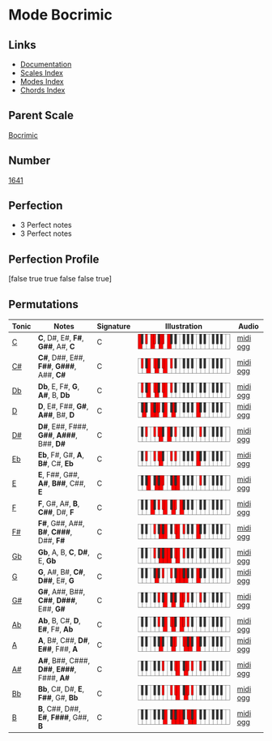# Mode Bocrimic

## Links

- [Documentation](index.md)
- [Scales Index](Scales.md)
- [Modes Index](Modes.md)
- [Chords Index](Chords.md)

## Parent Scale

[Bocrimic](ScaleBocrimic.md)

## Number

[1641](https://ianring.com/musictheory/scales/1641)

## Perfection

- 3 Perfect notes
- 3 Perfect notes

## Perfection Profile

[false true true false false true]

## Permutations

| Tonic | Notes | Signature | Illustration | Audio |
|-------|-------|-----------|--------------|-------|
| [C](ModeCNaturalBocrimic.md) | **C**, D#, E#, **F#**, **G##**, A#, **C** | C | ![CNaturalBocrimic](ModeCNaturalBocrimic.png) | [midi](ModeCNaturalBocrimic.mid) [ogg](ModeCNaturalBocrimic.ogg) |
| [C#](ModeCSharpBocrimic.md) | **C#**, D##, E##, **F##**, **G###**, A##, **C#** | C | ![CSharpBocrimic](ModeCSharpBocrimic.png) | [midi](ModeCSharpBocrimic.mid) [ogg](ModeCSharpBocrimic.ogg) |
| [Db](ModeDFlatBocrimic.md) | **Db**, E, F#, **G**, **A#**, B, **Db** | C | ![DFlatBocrimic](ModeDFlatBocrimic.png) | [midi](ModeDFlatBocrimic.mid) [ogg](ModeDFlatBocrimic.ogg) |
| [D](ModeDNaturalBocrimic.md) | **D**, E#, F##, **G#**, **A##**, B#, **D** | C | ![DNaturalBocrimic](ModeDNaturalBocrimic.png) | [midi](ModeDNaturalBocrimic.mid) [ogg](ModeDNaturalBocrimic.ogg) |
| [D#](ModeDSharpBocrimic.md) | **D#**, E##, F###, **G##**, **A###**, B##, **D#** | C | ![DSharpBocrimic](ModeDSharpBocrimic.png) | [midi](ModeDSharpBocrimic.mid) [ogg](ModeDSharpBocrimic.ogg) |
| [Eb](ModeEFlatBocrimic.md) | **Eb**, F#, G#, **A**, **B#**, C#, **Eb** | C | ![EFlatBocrimic](ModeEFlatBocrimic.png) | [midi](ModeEFlatBocrimic.mid) [ogg](ModeEFlatBocrimic.ogg) |
| [E](ModeENaturalBocrimic.md) | **E**, F##, G##, **A#**, **B##**, C##, **E** | C | ![ENaturalBocrimic](ModeENaturalBocrimic.png) | [midi](ModeENaturalBocrimic.mid) [ogg](ModeENaturalBocrimic.ogg) |
| [F](ModeFNaturalBocrimic.md) | **F**, G#, A#, **B**, **C##**, D#, **F** | C | ![FNaturalBocrimic](ModeFNaturalBocrimic.png) | [midi](ModeFNaturalBocrimic.mid) [ogg](ModeFNaturalBocrimic.ogg) |
| [F#](ModeFSharpBocrimic.md) | **F#**, G##, A##, **B#**, **C###**, D##, **F#** | C | ![FSharpBocrimic](ModeFSharpBocrimic.png) | [midi](ModeFSharpBocrimic.mid) [ogg](ModeFSharpBocrimic.ogg) |
| [Gb](ModeGFlatBocrimic.md) | **Gb**, A, B, **C**, **D#**, E, **Gb** | C | ![GFlatBocrimic](ModeGFlatBocrimic.png) | [midi](ModeGFlatBocrimic.mid) [ogg](ModeGFlatBocrimic.ogg) |
| [G](ModeGNaturalBocrimic.md) | **G**, A#, B#, **C#**, **D##**, E#, **G** | C | ![GNaturalBocrimic](ModeGNaturalBocrimic.png) | [midi](ModeGNaturalBocrimic.mid) [ogg](ModeGNaturalBocrimic.ogg) |
| [G#](ModeGSharpBocrimic.md) | **G#**, A##, B##, **C##**, **D###**, E##, **G#** | C | ![GSharpBocrimic](ModeGSharpBocrimic.png) | [midi](ModeGSharpBocrimic.mid) [ogg](ModeGSharpBocrimic.ogg) |
| [Ab](ModeAFlatBocrimic.md) | **Ab**, B, C#, **D**, **E#**, F#, **Ab** | C | ![AFlatBocrimic](ModeAFlatBocrimic.png) | [midi](ModeAFlatBocrimic.mid) [ogg](ModeAFlatBocrimic.ogg) |
| [A](ModeANaturalBocrimic.md) | **A**, B#, C##, **D#**, **E##**, F##, **A** | C | ![ANaturalBocrimic](ModeANaturalBocrimic.png) | [midi](ModeANaturalBocrimic.mid) [ogg](ModeANaturalBocrimic.ogg) |
| [A#](ModeASharpBocrimic.md) | **A#**, B##, C###, **D##**, **E###**, F###, **A#** | C | ![ASharpBocrimic](ModeASharpBocrimic.png) | [midi](ModeASharpBocrimic.mid) [ogg](ModeASharpBocrimic.ogg) |
| [Bb](ModeBFlatBocrimic.md) | **Bb**, C#, D#, **E**, **F##**, G#, **Bb** | C | ![BFlatBocrimic](ModeBFlatBocrimic.png) | [midi](ModeBFlatBocrimic.mid) [ogg](ModeBFlatBocrimic.ogg) |
| [B](ModeBNaturalBocrimic.md) | **B**, C##, D##, **E#**, **F###**, G##, **B** | C | ![BNaturalBocrimic](ModeBNaturalBocrimic.png) | [midi](ModeBNaturalBocrimic.mid) [ogg](ModeBNaturalBocrimic.ogg) |
